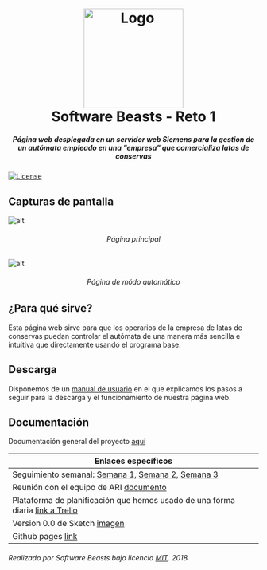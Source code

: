 <h1 align="center">
  <img src="./Documentaci%C3%B3n/media/software_beasts_icon_color.png" height="200" width="200" alt="Logo"/>
  <br/>
  Software Beasts - Reto 1
</h1>
<h5 align="center">Página web desplegada en un servidor web Siemens para la gestion de un autómata empleado en una "empresa" que comercializa latas de conservas</h5>

[![License](https://img.shields.io/badge/license-MIT-lightgrey.svg?longCache=true&style=flat)](/LICENSE)

## Capturas de pantalla
![alt](./Documentaci%C3%B3n/media/Captura1.PNG)
<h6 align="center">Página principal</h6>  

![alt](./Documentaci%C3%B3n/media/Captura2.PNG)
<h6 align="center">Página de módo automático</h6>  

## ¿Para qué sirve?
Esta página web sirve para que los operarios de la empresa de latas de conservas puedan controlar el autómata de una manera más sencilla e intuitiva que directamente usando el programa base.

## Descarga
Disponemos de un [manual de usuario](./Documentaci%C3%B3n/Manual%20de%20Usuario.pdf) en el que explicamos los pasos a seguir 
para la descarga y el funcionamiento de nuestra página web.

## Documentación
Documentación general del proyecto [aquí](./Documentación/Documentacion.pdf)

| Enlaces específicos |
| ------------- |
| Seguimiento semanal: [Semana 1](./Documentaci%C3%B3n/Seguimiento%20Semana%201%20Software%20Beasts.pdf), [Semana 2](./Documentaci%C3%B3n/Seguimiento%20Semana%202%20Software%20Beasts.pdf), [Semana 3](./Documentaci%C3%B3n/Seguimiento%20Semana%203%20Software%20Beasts.pdf)|
| Reunión con el equipo de ARI [documento](./Documentaci%C3%B3n/Reuni%C3%B3n%20con%20ARI.pdf) |
| Plataforma de planificación que hemos usado de una forma diaria <a href="https://trello.com/b/96znWmkJ/" target="_blank">link a Trello</a>|
| Version 0.0 de Sketch [imagen](./Documentaci%C3%B3n/Sketch%20v0.0.jpg) |
| Github pages [link](https://softwarebeasts.github.io/) |


###### Realizado por Software Beasts bajo licencia [MIT](/LICENSE). 2018.